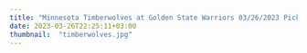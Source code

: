 ```yaml
---
title: "Minnesota Timberwolves at Golden State Warriors 03/26/2023 Picks & Preview"
date: 2023-03-26T22:25:11+03:00
thumbnail:  "timberwolves.jpg"
---
```


